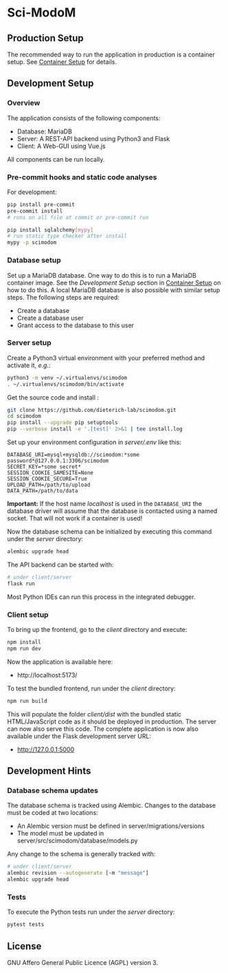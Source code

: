# Sci-ModoM

## Production Setup

The recommended way to run the application in production is a container setup. See [Container Setup](docker/CONTAINER_SETUP.md) for details.

## Development Setup

### Overview

The application consists of the following components:

- Database: MariaDB
- Server: A REST-API backend using Python3 and Flask
- Client: A Web-GUI using Vue.js

All components can be run locally.

### Pre-commit hooks and static code analyses

For development:

```bash
pip install pre-commit
pre-commit install
# runs on all file at commit or pre-commit run

pip install sqlalchemy[mypy]
# run static type checker after install
mypy -p scimodom
```

### Database setup

Set up a MariaDB database. One way to do this is to run a MariaDB container image. See the _Development Setup_ section in [Container Setup](docker/CONTAINER_SETUP.md) on how to do this. A local MariaDB database is also possible with similar setup steps. The following steps are required:

- Create a database
- Create a database user
- Grant access to the database to this user

### Server setup

Create a Python3 virtual environment with your preferred method and activate it, _e.g._:

```bash
python3 -m venv ~/.virtualenvs/scimodom
. ~/.virtualenvs/scimodom/bin/activate
```

Get the source code and install :

```bash
git clone https://github.com/dieterich-lab/scimodom.git
cd scimodom
pip install --upgrade pip setuptools
pip --verbose install -e '.[test]' 2>&1 | tee install.log
```

Set up your environment configuration in _server/.env_ like this:

```
DATABASE_URI=mysql+mysqldb://scimodom:*some password*@127.0.0.1:3306/scimodom
SECRET_KEY=*some secret*
SESSION_COOKIE_SAMESITE=None
SESSION_COOKIE_SECURE=True
UPLOAD_PATH=/path/to/upload
DATA_PATH=/path/to/data
```

**Important:** If the host name _localhost_ is used in the `DATABASE_URI` the database driver will assume that the database is contacted using a named
socket. That will not work if a container is used!

Now the database schema can be initialized by executing this command under the _server_ directory:

```bash
alembic upgrade head
```

The API backend can be started with:

```bash
# under client/server
flask run
```

Most Python IDEs can run this process in the integrated debugger.

### Client setup

To bring up the frontend, go to the _client_ directory and execute:

```bash
npm install
npm run dev
```

Now the application is available here:

- http://localhost:5173/

To test the bundled frontend, run under the _client_ directory:

```bash
npm run build
```

This will populate the folder _client/dist_ with the bundled static HTML/JavaScript code as it should be deployed in production.
The server can now also serve this code. The complete application is now also available under the Flask development server URL:

- http://127.0.0.1:5000

## Development Hints

### Database schema updates

The database schema is tracked using Alembic. Changes to the database must be coded at two locations:

- An Alembic version must be defined in server/migrations/versions
- The model must be updated in server/src/scimodom/database/models.py

Any change to the schema is generally tracked with:

```bash
# under client/server
alembic revision --autogenerate [-m "message"]
alembic upgrade head
```

### Tests

To execute the Python tests run under the _server_ directory:

```bash
pytest tests
```

## License

GNU Affero General Public Licence (AGPL) version 3.
